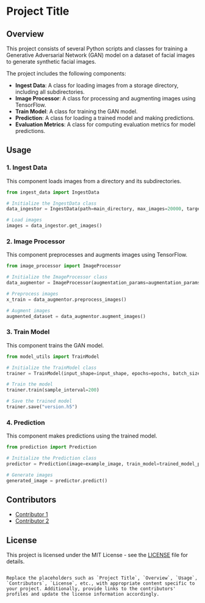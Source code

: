 # Project Title

## Overview

This project consists of several Python scripts and classes for training a Generative Adversarial Network (GAN) model on a dataset of facial images to generate synthetic facial images.

The project includes the following components:

- **Ingest Data**: A class for loading images from a storage directory, including all subdirectories.
- **Image Processor**: A class for processing and augmenting images using TensorFlow.
- **Train Model**: A class for training the GAN model.
- **Prediction**: A class for loading a trained model and making predictions.
- **Evaluation Metrics**: A class for computing evaluation metrics for model predictions.

## Usage

### 1. Ingest Data

This component loads images from a directory and its subdirectories.

```python
from ingest_data import IngestData

# Initialize the IngestData class
data_ingestor = IngestData(path=main_directory, max_images=20000, target_size=input_shape[:2])

# Load images
images = data_ingestor.get_images()
```

### 2. Image Processor

This component preprocesses and augments images using TensorFlow.

```python
from image_processor import ImageProcessor

# Initialize the ImageProcessor class
data_augmentor = ImageProcessor(augmentation_params=augmentation_params, images=images, batch_size=batch_size)

# Preprocess images
x_train = data_augmentor.preprocess_images()

# Augment images
augmented_dataset = data_augmentor.augment_images()
```

### 3. Train Model

This component trains the GAN model.

```python
from model_utils import TrainModel

# Initialize the TrainModel class
trainer = TrainModel(input_shape=input_shape, epochs=epochs, batch_size=batch_size, x_train=x_train)

# Train the model
trainer.train(sample_interval=200)

# Save the trained model
trainer.save("version.h5")
```

### 4. Prediction

This component makes predictions using the trained model.

```python
from prediction import Prediction

# Initialize the Prediction class
predictor = Prediction(image=example_image, train_model=trained_model_path)

# Generate images
generated_image = predictor.predict()
```

## Contributors

- [Contributor 1](link-to-contributor1)
- [Contributor 2](link-to-contributor2)

## License

This project is licensed under the MIT License - see the [LICENSE](LICENSE) file for details.
```

Replace the placeholders such as `Project Title`, `Overview`, `Usage`, `Contributors`, `License`, etc., with appropriate content specific to your project. Additionally, provide links to the contributors' profiles and update the license information accordingly.
